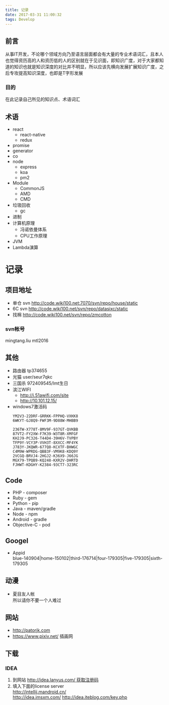 ```yaml
---
title: 记录
date: 2017-03-31 11:00:32
tags: Develop
---
```


## 前言
从事IT开发，不论哪个领域方向乃至语言层面都会有大量的专业术语词汇，且本人也觉得资历高的人和资历低的人的区别就在于见识面，即知识广度，对于大家都知道的知识也就是知识深度的对比并不明显，所以应该先横向发展扩展知识广度，之后专攻提高知识深度，也即是T字形发展

### 目的
在此记录自己所见的知识点、术语词汇

## 术语
- react
    + react-native
    + redux
- promise
- generator
- co
- node
    + express
    + koa
    + pm2
- Module
    + CommonJS
    + AMD
    + CMD
- 垃圾回收
    + gc
- 进制
- 计算机原理
    - 冯诺依曼体系
    - CPU工作原理
- JVM
- Lambda演算


# 记录

## 项目地址
- 单仓 svn http://code.wiki100.net:7070/svn/repo/house/static
- 6C svn http://code.wiki100.net/svn/repo/datasixc/static
- 找棉 http://code.wiki100.net/svn/repo/zmcotton

### svn帐号
mingtang.liu mtl2016


## 其他
- 路由器 tp374655
- 光猫 user/seur7qkc
- 三国杀 972409545/lmt生日
- 滨江WIFI  
    + http://i.51awifi.com/site
    + http://10.101.12.15/
- windows7激活码  
    ```
    YM2V3-22DRF-GRRKK-FPPHQ-VXKK8
    6WKYT-GJ8Q9-FWF3M-9D88W-MHBB9

    236TW-X778T-8MV9F-937GT-QVKBB
    87VT2-FY2XW-F7K39-W3T8R-XMFGF
    KH2J9-PC326-T44D4-39H6V-TVPBY
    TFP9Y-VCY3P-VVH3T-8XXCC-MF4YK
    J783Y-JKQWR-677Q8-KCXTF-BHWGC
    C4M9W-WPRDG-QBB3F-VM9K8-KDQ9Y
    2VCGQ-BRVJ4-2HGJ2-K36X9-J66JG
    MGX79-TPQB9-KQ248-KXR2V-DHRTD
    FJHWT-KDGHY-K2384-93CT7-323RC
    ```

## Code
- PHP - composer
- Ruby - gem
- Python - pip
- Java - maven/gradle
- Node - npm
- Android - gradle
- Objective-C - pod


## Googel
- Appid  
    blue-140904|home-150102|third-176714|four-179305|five-179305|sixth-179305


## 动漫
- 夏目友人帐  
    所以请你不要一个人难过


## 网站
- http://patorjk.com
- https://www.pixiv.net/ 插画网


## 下载

### IDEA
1. 到网站 http://idea.lanyus.com/ 获取注册码  
2. 填入下面的license server  
    http://intellij.mandroid.cn/  
    http://idea.imsxm.com/
    http://idea.iteblog.com/key.php
